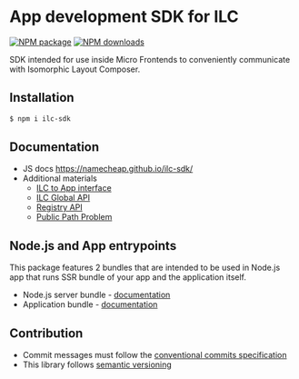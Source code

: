 # App development SDK for ILC

[![NPM package](https://badgen.net/npm/v/ilc-sdk?color=red&icon=npm&label=)](https://www.npmjs.com/package/ilc-sdk)
[![NPM downloads](https://badgen.net/npm/dt/ilc-sdk)](https://www.npmjs.com/package/ilc-sdk)

SDK intended for use inside Micro Frontends to conveniently communicate with Isomorphic Layout Composer.

## Installation

```bash
$ npm i ilc-sdk
```

## Documentation

-   JS docs https://namecheap.github.io/ilc-sdk/
-   Additional materials
    -   [ILC to App interface](https://namecheap.github.io/ilc-sdk/pages/Pages/ilc_app_interface.html)
    -   [ILC Global API](https://namecheap.github.io/ilc-sdk/pages/Pages/global_api.html)
    -   [Registry API](https://namecheap.github.io/ilc-sdk/pages/Pages/registry_api.html)
    -   [Public Path Problem](https://namecheap.github.io/ilc-sdk/pages/Pages/public_path.html)

## Node.js and App entrypoints

This package features 2 bundles that are intended to be used in Node.js app that runs SSR bundle of your app and
the application itself.

-   Node.js server bundle - [documentation](https://namecheap.github.io/ilc-sdk/modules/server.html)
-   Application bundle - [documentation](https://namecheap.github.io/ilc-sdk/modules/app.html)

## Contribution

-   Commit messages must follow the [conventional commits specification](https://www.conventionalcommits.org/en/v1.0.0/#specification)
-   This library follows [semantic versioning](https://semver.org/)
